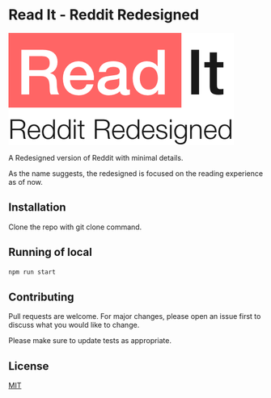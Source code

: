
# Read It - Reddit Redesigned 

![Reddit Redesigned](https://github.com/hakimuddinhh/read-it/blob/main/src/images/logo%402x.png?raw=true)

A Redesigned version of Reddit with minimal details.

As the name suggests, the redesigned is focused on the reading experience as of now.

## Installation

Clone the repo with git clone command.


## Running of local

```python
npm run start
```

## Contributing
Pull requests are welcome. For major changes, please open an issue first to discuss what you would like to change.

Please make sure to update tests as appropriate.

## License
[MIT](https://choosealicense.com/licenses/mit/)
